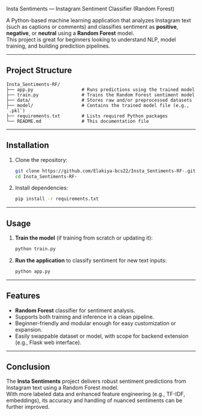  Insta Sentiments — Instagram Sentiment Classifier (Random Forest)

A Python-based machine learning application that analyzes Instagram text (such as captions or comments) and classifies sentiment as **positive**, **negative**, or **neutral** using a **Random Forest** model.  
This project is great for beginners looking to understand NLP, model training, and building prediction pipelines.

---

##  Project Structure

```
Insta_Sentiments-RF/
├── app.py                  # Runs predictions using the trained model
├── train.py                # Trains the Random Forest sentiment model
├── data/                   # Stores raw and/or preprocessed datasets
├── model/                  # Contains the trained model file (e.g., `.pkl`)
├── requirements.txt        # Lists required Python packages
└── README.md               # This documentation file
```

---

##  Installation

1. Clone the repository:

   ```bash
   git clone https://github.com/Elakiya-bcs22/Insta_Sentiments-RF-.git
   cd Insta_Sentiments-RF-
   ```

2. Install dependencies:

   ```bash
   pip install -r requirements.txt
   ```

---

##  Usage

1. **Train the model** (if training from scratch or updating it):

   ```bash
   python train.py
   ```

2. **Run the application** to classify sentiment for new text inputs:

   ```bash
   python app.py
   ```

---

##  Features

- **Random Forest** classifier for sentiment analysis.
- Supports both training and inference in a clean pipeline.
- Beginner-friendly and modular enough for easy customization or expansion.
- Easily swappable dataset or model, with scope for backend extension (e.g., Flask web interface).

---

##  Conclusion

The **Insta Sentiments** project delivers robust sentiment predictions from Instagram text using a Random Forest model.  
With more labeled data and enhanced feature engineering (e.g., TF-IDF, embeddings), its accuracy and handling of nuanced sentiments can be further improved.  
